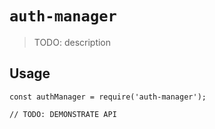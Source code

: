 # `auth-manager`

> TODO: description

## Usage

```
const authManager = require('auth-manager');

// TODO: DEMONSTRATE API
```

